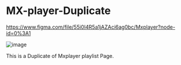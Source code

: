 # MX-player-Duplicate

https://www.figma.com/file/55i0l4R5a1jAZAci6ag0bc/Mxplayer?node-id=0%3A1

![image](https://user-images.githubusercontent.com/90080384/194758768-dd7e6da1-cc52-4d06-b765-dd376ab667ea.png)


This is  a Duplicate of Mxplayer playlist Page.
